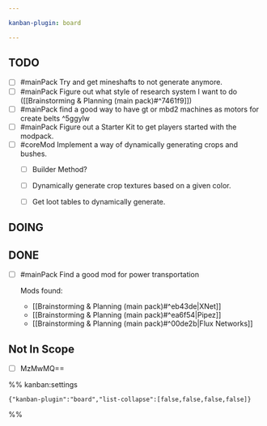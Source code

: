 ```yaml
---

kanban-plugin: board

---
```


## TODO

- [ ] #mainPack Try and get mineshafts to not generate anymore.
- [ ] #mainPack Figure out what style of research system I want to do ([[Brainstorming & Planning (main pack)#^7461f9]])
- [ ] #mainPack find a good way to have gt or mbd2 machines as motors for create belts ^5ggylw
- [ ] #mainPack Figure out a Starter Kit to get players started with the modpack.
- [ ] #coreMod Implement a way of dynamically generating crops and bushes.
	- [ ] Builder Method?
	- [ ] Dynamically generate crop textures based on a given color.
	- [ ] Get loot tables to dynamically generate.


## DOING



## DONE

- [ ] #mainPack  Find a good mod for power transportation
	
	Mods found:
	- [[Brainstorming & Planning (main pack)#^eb43de|XNet]]
	- [[Brainstorming & Planning (main pack)#^ea6f54|Pipez]]
	- [[Brainstorming & Planning (main pack)#^00de2b|Flux Networks]]


## Not In Scope

- [ ] MzMwMQ==




%% kanban:settings
```
{"kanban-plugin":"board","list-collapse":[false,false,false,false]}
```
%%